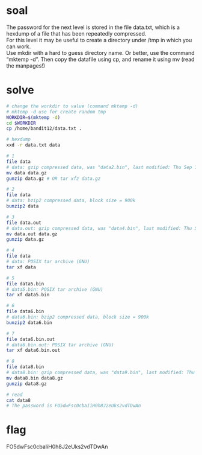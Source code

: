 # soal
The password for the next level is stored in the file data.txt, which is a hexdump of a file that has been repeatedly compressed. \
For this level it may be useful to create a directory under /tmp in which you can work. \
Use mkdir with a hard to guess directory name. Or better, use the command “mktemp -d”. Then copy the datafile using cp, and rename it using mv (read the manpages!)

# solve
```bash
# change the workdir to value (command mktemp -d)
# mktemp -d use for create random tmp
WORKDIR=$(mktemp -d)
cd $WORKDIR
cp /home/bandit12/data.txt .

# hexdump
xxd -r data.txt data

# 1
file data
# data: gzip compressed data, was "data2.bin", last modified: Thu Sep 19 07:08:15 2024, max compression, from Unix, original size modulo 2^32 574
mv data data.gz
gunzip data.gz # OR tar xfz data.gz

# 2
file data
# data: bzip2 compressed data, block size = 900k
bunzip2 data

# 3
file data.out 
# data.out: gzip compressed data, was "data4.bin", last modified: Thu Sep 19 07:08:15 2024, max compression, from Unix, original size modulo 2^32 20480
mv data.out data.gz
gunzip data.gz

# 4
file data
# data: POSIX tar archive (GNU)
tar xf data

# 5
file data5.bin 
# data5.bin: POSIX tar archive (GNU)
tar xf data5.bin

# 6
file data6.bin 
# data6.bin: bzip2 compressed data, block size = 900k
bunzip2 data6.bin

# 7
file data6.bin.out 
# data6.bin.out: POSIX tar archive (GNU)
tar xf data6.bin.out

# 8
file data8.bin 
# data8.bin: gzip compressed data, was "data9.bin", last modified: Thu Sep 19 07:08:15 2024, max compression, from Unix, original size modulo 2^32 49
mv data8.bin data8.gz
gunzip data8.gz

# read
cat data8
# The password is FO5dwFsc0cbaIiH0h8J2eUks2vdTDwAn
```

# flag
FO5dwFsc0cbaIiH0h8J2eUks2vdTDwAn